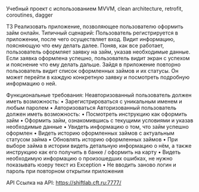 Учебный проект с использованием MVVM, сlean architecture, retrofit, coroutines, dagger

ТЗ
Реализовать приложение, позволяющее пользователю оформить займ онлайн.
Типичный сценарий: Пользователь регистрируется в приложении, после чего осуществляет вход. Видит информацию, поясняющую что ему делать далее.
Поняв, как все работает, пользователь оформляет заявку на займ, указав необходимые данные. Если заявка оформлена успешно, пользователь видит экран с успехом и пояснение что ему делать дальше. Зайдя в приложение повторно пользователь видит список оформленных займов и их статусы. Он может перейти в каждую конкретную заявку и посмотреть подробную информацию о ней.

Функциональные требования: Неавторизованный пользователь должен иметь возможность:
• Зарегистрироваться с уникальным именем и любым паролем • Авторизоваться
Авторизованный пользователь должен иметь возможность:
• Посмотреть инструкцию как оформить займ
• Оформить займ, ознакомившись с текущими условиями и указав необходимые данные
• Увидеть информацию о том, что займ успешно оформлен
• Видеть историю оформленных займов с актуальным статусом займа
• Обновлять историю оформленных займов
• При выборе займа в истории видеть детальную информацию о нём, а также инструкцию как его
получить в банке / оформить на карту
• Видеть необходимую информацию о произошедших ошибках, не нужно показывать юзеру текст
из Exception
• Не вводить заново логин и пароль при повторном открытии приложения

API
Ссылка на API: https://shiftlab.cft.ru:7777/
